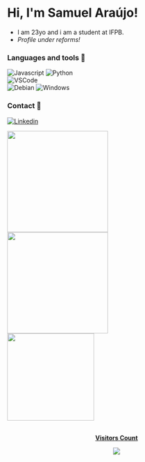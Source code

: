 # Hi, I'm Samuel Araújo!
- I am 23yo and i am a student at IFPB.
- *Profile under reforms!*

### Languages and tools 🧰

![Javascript](https://img.shields.io/badge/JavaScript-F7DF1E?style=for-the-badge&logo=javascript&logoColor=black)
![Python](https://img.shields.io/badge/Python-3776AB?style=for-the-badge&logo=python&logoColor=white)
<br>
![VSCode](https://img.shields.io/badge/Visual_Studio_Code-0078D4?style=for-the-badge&logo=visual%20studio%20code&logoColor=white)
<br>
![Debian](https://img.shields.io/badge/Debian-A81D33?style=for-the-badge&logo=debian&logoColor=white)
![Windows](https://img.shields.io/badge/Windows-0000ff?style=for-the-badge&logo=windows&logoColor=white)

### Contact 📧

[![Linkedin](https://img.shields.io/badge/LinkedIn-0077B5?style=for-the-badge&logo=linkedin&logoColor=white)](https://www.linkedin.com/in/samuel-a-5597bb199/)

<div>
  <a href="https://github.com/Amelus99">
  <img height="232em" src="https://github-readme-stats.vercel.app/api/top-langs/?username=Amelus99&layout=compact&langs_count=10&theme=synthwave"/>
</div>
<div>
  <a href="https://github.com/Amelus99">
  <img height="232em" src="https://github-readme-stats.vercel.app/api?username=Amelus99&show_icons=true&theme=synthwave"/>
</div>
<div>
  <a href="https://github.com/Amelus99">
  <img height="200em" src="https://github-readme-stats.vercel.app/api/wakatime?username=Amelus99&layout=compact&theme=synthwave"/>
</div>
  
<div align="center">
<br>
<p align="centre"><b>Visitors Count</b></p>  
<p align="center"><img align="center" src="https://profile-counter.glitch.me/{Amelus99}/count.svg" /></p> 
<br>
</div>
